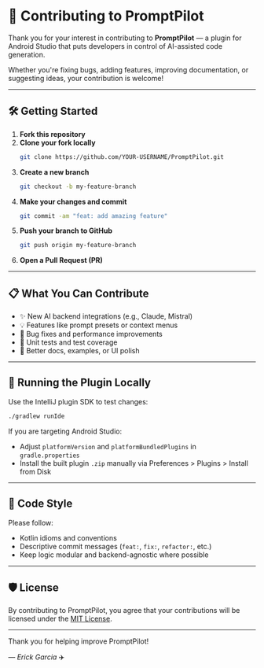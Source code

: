 # 🤝 Contributing to PromptPilot

Thank you for your interest in contributing to **PromptPilot** — a plugin for Android Studio that puts developers in control of AI-assisted code generation.

Whether you're fixing bugs, adding features, improving documentation, or suggesting ideas, your contribution is welcome!

---

## 🛠 Getting Started

1. **Fork this repository**
2. **Clone your fork locally**
   ```bash
   git clone https://github.com/YOUR-USERNAME/PromptPilot.git
   ```
3. **Create a new branch**
   ```bash
   git checkout -b my-feature-branch
   ```
4. **Make your changes and commit**
   ```bash
   git commit -am "feat: add amazing feature"
   ```
5. **Push your branch to GitHub**
   ```bash
   git push origin my-feature-branch
   ```
6. **Open a Pull Request (PR)**

---

## 📋 What You Can Contribute

- ✨ New AI backend integrations (e.g., Claude, Mistral)
- 💡 Features like prompt presets or context menus
- 🐛 Bug fixes and performance improvements
- 🧪 Unit tests and test coverage
- 📝 Better docs, examples, or UI polish

---

## 🧪 Running the Plugin Locally

Use the IntelliJ plugin SDK to test changes:
```bash
./gradlew runIde
```

If you are targeting Android Studio:
- Adjust `platformVersion` and `platformBundledPlugins` in `gradle.properties`
- Install the built plugin `.zip` manually via Preferences > Plugins > Install from Disk

---

## 📐 Code Style

Please follow:
- Kotlin idioms and conventions
- Descriptive commit messages (`feat:`, `fix:`, `refactor:`, etc.)
- Keep logic modular and backend-agnostic where possible

---

## 🛡 License

By contributing to PromptPilot, you agree that your contributions will be licensed under the [MIT License](LICENSE).

---

Thank you for helping improve PromptPilot!

_— Erick Garcia_ ✈️